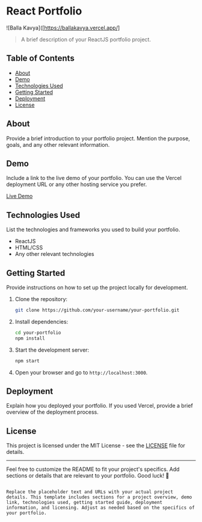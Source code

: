 
# React Portfolio

![Balla Kavya]([https://ballakavya.vercel.app/]

> A brief description of your ReactJS  portfolio project.

## Table of Contents

- [About](#about)
- [Demo](#demo)
- [Technologies Used](#technologies-used)
- [Getting Started](#getting-started)
- [Deployment](#deployment)
- [License](#license)

## About

Provide a brief introduction to your portfolio project. Mention the purpose, goals, and any other relevant information.

## Demo

Include a link to the live demo of your portfolio. You can use the Vercel deployment URL or any other hosting service you prefer.

[Live Demo](link-to-your-live-demo)

## Technologies Used

List the technologies and frameworks you used to build your portfolio.

- ReactJS
- HTML/CSS
- Any other relevant technologies

## Getting Started

Provide instructions on how to set up the project locally for development.

1. Clone the repository:

   ```bash
   git clone https://github.com/your-username/your-portfolio.git
   ```

2. Install dependencies:

   ```bash
   cd your-portfolio
   npm install
   ```

3. Start the development server:

   ```bash
   npm start
   ```

4. Open your browser and go to `http://localhost:3000`.

## Deployment

Explain how you deployed your portfolio. If you used Vercel, provide a brief overview of the deployment process.

## License

This project is licensed under the MIT License - see the [LICENSE](LICENSE) file for details.

---

Feel free to customize the README to fit your project's specifics. Add sections or details that are relevant to your portfolio. Good luck! 🚀
```

Replace the placeholder text and URLs with your actual project details. This template includes sections for a project overview, demo link, technologies used, getting started guide, deployment information, and licensing. Adjust as needed based on the specifics of your portfolio.

